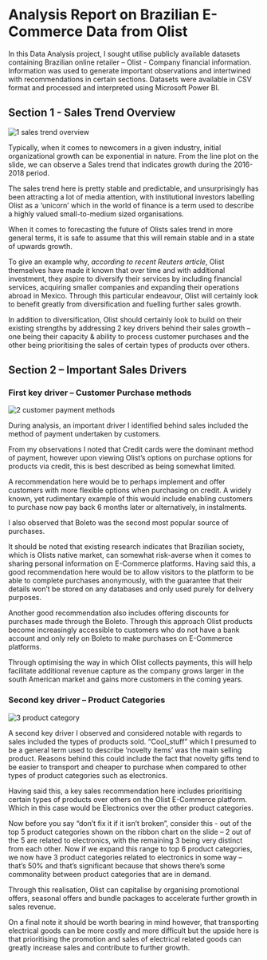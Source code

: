 # Analysis Report on Brazilian E-Commerce Data from Olist

In this Data Analysis project, I sought utilise publicly available datasets containing Brazilian online retailer – Olist - Company financial information. Information was used to generate important observations and intertwined with recommendations in certain sections. Datasets were available in CSV format and processed and interpreted using Microsoft Power BI.

<h2>Section 1 - Sales Trend Overview</h2>

![1 sales trend overview](https://github.com/AsadxAwan/olist-powerbi/assets/69483634/bf38a290-ceda-40a3-b776-8d3757db83d3)

Typically, when it comes to newcomers in a given industry, initial organizational growth can be exponential in nature. From the line plot on the slide, we can observe a Sales trend that indicates growth during the 2016-2018 period.

The sales trend here is pretty stable and predictable, and unsurprisingly has been attracting a lot of media attention, with institutional investors labelling Olist as a ‘unicorn’ which in the world of finance is a term used to describe a highly valued small-to-medium sized organisations. 

When it comes to forecasting the future of Olists sales trend in more general terms, it is safe to assume that this will remain stable and in a state of upwards growth. 

To give an example why, <i>according to recent Reuters article</i>, Olist themselves have made it known that over time and with additional investment, they aspire to diversify their services by including financial services, acquiring smaller companies and expanding their operations abroad in Mexico. Through this particular endeavour, Olist will certainly look to benefit greatly from diversification and fuelling further sales growth.  

In addition to diversification, Olist should certainly look to build on their existing strengths by addressing 2 key drivers behind their sales growth – one being their capacity & ability to process customer purchases and the other being prioritising the sales of certain types of products over others.

<h2>Section 2  – Important Sales Drivers</h2>

<h3>First key driver – Customer Purchase methods</h3>

![2 customer payment methods](https://github.com/AsadxAwan/olist-powerbi/assets/69483634/6ff40321-5317-4575-bdda-df4f1172394c)

During analysis, an important driver I identified behind sales included the method of payment undertaken by customers.

From my observations I noted that Credit cards were the dominant method of payment, however upon viewing Olist’s options on purchase options for products via credit, this is best described as being somewhat limited. 

A recommendation here would be to perhaps implement and offer customers with more flexible options when purchasing on credit. A widely known, yet rudimentary example of this would include enabling customers to purchase now pay back 6 months later or alternatively, in instalments. 

I also observed that Boleto was the second most popular source of purchases. 

It should be noted that existing research indicates that Brazilian society, which is Olists native market, can somewhat risk-averse when it comes to sharing personal information on E-Commerce platforms. 
Having said this, a good recommendation here would be to allow visitors to the platform to be able to complete purchases anonymously, with the guarantee that their details won’t be stored on any databases and only used purely for delivery purposes.

Another good recommendation also includes offering discounts for purchases made through the Boleto. Through this approach Olist products become increasingly accessible to customers who do not have a bank account and only rely on Boleto to make purchases on E-Commerce platforms. 

Through optimising the way in which Olist collects payments, this will help facilitate additional revenue capture as the company grows larger in the south American market and gains more customers in the coming years. 


<h3>Second key driver – Product Categories</h3>

![3 product category](https://github.com/AsadxAwan/olist-powerbi/assets/69483634/26ef2357-bdd4-4e08-a7b7-7c2e86413474)

A second key driver I observed and considered notable with regards to sales included the types of products sold. “Cool_stuff” which I presumed to be a general term used to describe ‘novelty items’ was the main selling product. Reasons behind this could include the fact that novelty gifts tend to be easier to transport and cheaper to purchase when compared to other types of product categories such as electronics. 

Having said this, a key sales recommendation here includes prioritising certain types of products over others on the Olist E-Commerce platform. Which in this case would be Electronics over the other product categories. 

Now before you say “don’t fix it if it isn’t broken”, consider this - out of the top 5 product categories shown on the ribbon chart on the slide – 2 out of the 5 are related to electronics, with the remaining 3 being very distinct from each other. Now if we expand this range to top 6 product categories, we now have 3 product categories related to electronics in some way – that’s 50% and that’s significant because that shows there’s some commonality between product categories that are in demand.

Through this realisation, Olist can capitalise by organising promotional offers, seasonal offers and bundle packages to accelerate further growth in sales revenue. 

On a final note it should be worth bearing in mind however, that transporting electrical goods can be more costly and more difficult but the upside here is that prioritising the promotion and sales of electrical related goods can greatly increase sales and contribute to further growth.    

